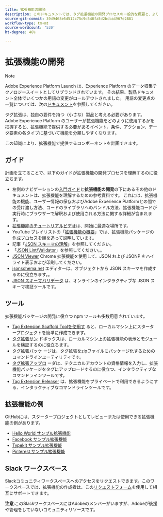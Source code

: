 ```yaml
---
title: 拡張機能の開発
description: このドキュメントでは、タグ拡張機能の開発プロセスの一般的な概要と、より詳細なプロセスに関する詳細なドキュメントへのリンクを示します。
source-git-commit: 39d9468e5d512c75c9d540fa5d2bcba4967e2881
workflow-type: tm+mt
source-wordcount: '530'
ht-degree: 46%

---
```


# 拡張機能の開発

>[!NOTE]
>
>Adobe Experience Platform Launch は、Experience Platform のデータ収集テクノロジースイートとしてリブランドされています。 その結果、製品ドキュメント全体でいくつかの用語の変更がロールアウトされました。 用語の変更点の一覧については、次の[ドキュメント](../../term-updates.md)を参照してください。

タグ拡張は、独自の要件を持つ（小さな）製品と考える必要があります。 Adobe Experience Platform のユーザーが拡張機能をどのように使用するかを把握すると、拡張機能で提供する必要があるイベント、条件、アクション、データ要素の各タイプに基づいて機能を分類しやすくなります。

この知識により、拡張機能で提供するコンポーネントを計画できます。

## ガイド

計画を立てることで、以下のガイドが拡張機能の開発プロセスを理解するのに役立ちます。

* 左側のナビゲーションの[入門ガイド](../getting-started.md)と&#x200B;**拡張機能の開発**&#x200B;の下にあるその他のドキュメントは、拡張機能を理解するための参考資料です。 これには、拡張機能の機能、ユーザー情報の保存およびAdobe Experience Platformとの間での受け渡し方法、コードのライブラリへのバンドル方法、拡張機能コードが実行時にブラウザーで解釈および使用される方法に関する詳細が含まれます。
* [拡張機能のチュートリアルビデオ](https://youtu.be/rxjtC9o4rl0)は、開始に最適な場所です。
* YouTube プレイリストの「[拡張機能の概要](https://www.youtube.com/playlist?list=PLOdw8u2F8CIgynzKrPEwCPuDxzHW1WP5m)」では、拡張機能パッケージの作成プロセスを順を追って説明しています。
* 記事「[JSON スキーマの理解](https://spacetelescope.github.io/understanding-json-schema/index.html#)」を参照してください。
* 「[JSON Lint/Validator](http://jsonlint.com/)」を参照してください。。
* [JSON Viewer](https://chrome.google.com/webstore/detail/json-viewer/gbmdgpbipfallnflgajpaliibnhdgobh) Chrome 拡張機能を使用して、JSON および JSONP をハイライト表示および印刷してください。
* [jsonschema.net](https://jsonschema.net/#/editor) エディターは、オブジェクトから JSON スキーマを作成するのに役立ちます。。
* [JSON スキーマバリデータ](http://www.jsonschemavalidator.net/) は、オンラインのインタラクティブな JSON スキーマ検証ツールです。

## ツール

拡張機能パッケージの開発に役立つ npm ツールも多数用意されています。

* [Tag Extension Scaffold Toolを使用す](https://www.npmjs.com/package/@adobe/reactor-scaffold) ると、ローカルマシン上にスタータープロジェクトを簡単に作成できます。
* [タグ拡張サン](https://www.npmjs.com/package/@adobe/reactor-sandbox) ドボックスは、ローカルマシン上の拡張機能の表示とモジュールを検証するのに役立ちます。
* [タグ拡張パッケ](https://www.npmjs.com/package/@adobe/reactor-packager) ージは、タグ拡張をzipファイルにパッケージ化するためのコマンドラインユーティリティです。
* [タグ拡張アップロ](https://www.npmjs.com/package/@adobe/reactor-uploader) ーダは、テクニカルアカウントの資格情報を入力し、拡張機能パッケージをタグにアップロードするのに役立つ、インタラクティブなコマンドラインツールです。
* [Tag Extension Releaser](https://www.npmjs.com/package/@adobe/reactor-releaser) は、拡張機能をプライベートで利用できるようにする、インタラクティブなコマンドラインツールです。

## 拡張機能の例

GitHubには、スタータープロジェクトとしてレビューまたは使用できる拡張機能の例があります。

* [Hello World サンプル拡張機能](https://github.com/adobe/reactor-helloworld-extension)
* [Facebook サンプル拡張機能](https://github.com/Adobe-Marketing-Cloud-Activation/extension-facebookpixel)
* [Typekit サンプル拡張機能](https://github.com/jeffchasin/extension-typekit)
* [Pinterest サンプル拡張機能](https://github.com/jeffchasin/extension-pinterest)

## Slack ワークスペース

Slackコミュニティワークスペースへのアクセスをリクエストできます。このワークスペースでは、拡張機能の作成者は、この[リクエストフォーム](http://join.launchdevelopers.chat)を使用して相互にサポートできます。

**注意**:このSlackワークスペースにはAdobeのメンバーがいますが、Adobeが後援や管理をしていないコミュニティリソースです。
